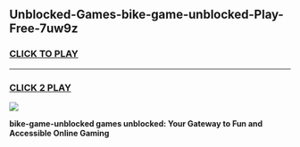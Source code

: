 
## Unblocked-Games-bike-game-unblocked-Play-Free-7uw9z
<h3>
<a href="https://premium76.site?title=bike-game-unblocked&ref=20A">CLICK TO PLAY</a></h3>
<hr>

<h3>
<a href="https://premium76.site?title=bike-game-unblocked&ref=20A">CLICK 2 PLAY</a>
  
</h3>

<a href="https://premium76.site?title=bike-game-unblocked&ref=20A"><img src="https://clearcache.store/games.png"></a>


**bike-game-unblocked games unblocked: Your Gateway to Fun and Accessible Online Gaming**

